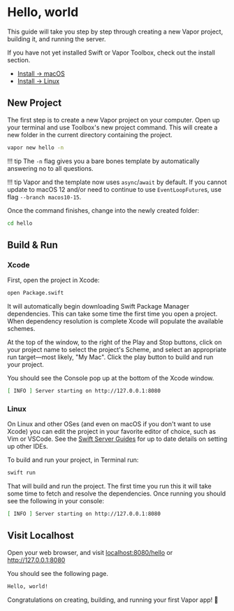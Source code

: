 # Hello, world

This guide will take you step by step through creating a new Vapor project, building it, and running the server.

If you have not yet installed Swift or Vapor Toolbox, check out the install section.

- [Install &rarr; macOS](../install/macos.md)
- [Install &rarr; Linux](../install/linux.md)

## New Project

The first step is to create a new Vapor project on your computer. Open up your terminal and use Toolbox's new project command. This will create a new folder in the current directory containing the project.

```sh
vapor new hello -n
```

!!! tip
	The `-n` flag gives you a bare bones template by automatically answering no to all questions.

!!! tip
	Vapor and the template now uses `async`/`await` by default.
	If you cannot update to macOS 12 and/or need to continue to use `EventLoopFuture`s, 
	use flag `--branch macos10-15`.

Once the command finishes, change into the newly created folder:


```sh
cd hello
``` 

## Build & Run

### Xcode

First, open the project in Xcode:

```sh
open Package.swift
```

It will automatically begin downloading Swift Package Manager dependencies. This can take some time the first time you open a project. When dependency resolution is complete Xcode will populate the available schemes. 

At the top of the window, to the right of the Play and Stop buttons, click on your project name to select the project's Scheme, and select an appropriate run target—most likely, "My Mac". Click the play button to build and run your project.

You should see the Console pop up at the bottom of the Xcode window.

```sh
[ INFO ] Server starting on http://127.0.0.1:8080
```

### Linux

On Linux and other OSes (and even on macOS if you don't want to use Xcode) you can edit the project in your favorite editor of choice, such as Vim or VSCode. See the [Swift Server Guides](https://github.com/swift-server/guides/blob/main/docs/setup-and-ide-alternatives.md) for up to date details on setting up other IDEs.

To build and run your project, in Terminal run:

```sh
swift run
```

That will build and run the project. The first time you run this it will take some time to fetch and resolve the dependencies. Once running you should see the following in your console:

```sh
[ INFO ] Server starting on http://127.0.0.1:8080
```

## Visit Localhost

Open your web browser, and visit <a href="http://localhost:8080/hello" target="_blank">localhost:8080/hello</a> or <a href="http://127.0.0.1:8080" target="_blank">http://127.0.0.1:8080</a>

You should see the following page.

```html
Hello, world!
```

Congratulations on creating, building, and running your first Vapor app! 🎉
